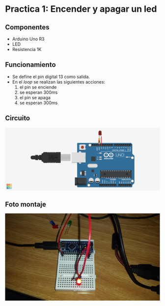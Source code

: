 # Practica 1: Encender y apagar un led

## Componentes

* Arduino Uno R3
* LED
* Resistencia 1K

## Funcionamiento

* Se define el pin digital 13 como salida.
* En el _loop_ se realizan las siguientes acciones:
	1. el pin se enciende
	2. se esperan 300ms
	3. el pin se apaga
	4. se esperan 300ms

## Circuito

![esquema tinkercad](pr1.png)

## Foto montaje

![foto](fotoP1.jpg)
